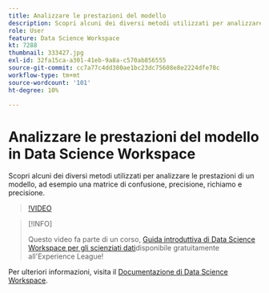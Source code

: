 ```yaml
---
title: Analizzare le prestazioni del modello
description: Scopri alcuni dei diversi metodi utilizzati per analizzare le prestazioni di un modello, ad esempio una matrice di confusione, precisione, richiamo e precisione.
role: User
feature: Data Science Workspace
kt: 7288
thumbnail: 333427.jpg
exl-id: 32fa15ca-a301-41eb-9a8a-c570ab856555
source-git-commit: cc7a77c4dd380ae1bc23dc75608e8e2224dfe78c
workflow-type: tm+mt
source-wordcount: '101'
ht-degree: 10%

---
```


# Analizzare le prestazioni del modello in Data Science Workspace

Scopri alcuni dei diversi metodi utilizzati per analizzare le prestazioni di un modello, ad esempio una matrice di confusione, precisione, richiamo e precisione.

>[!VIDEO](https://video.tv.adobe.com/v/333427)

>[!INFO]
>
> Questo video fa parte di un corso, [Guida introduttiva di Data Science Workspace per gli scienziati dati](https://experienceleague.adobe.com/?recommended=ExperiencePlatform-U-1-2021.1.dsw)disponibile gratuitamente all&#39;Experience League!

Per ulteriori informazioni, visita il [Documentazione di Data Science Workspace](https://experienceleague.adobe.com/docs/experience-platform/data-science-workspace/home.html?lang=it).